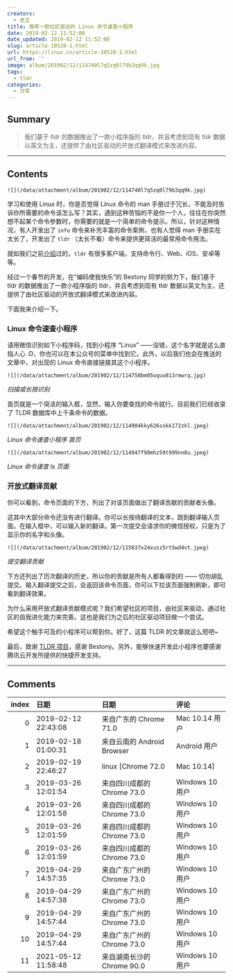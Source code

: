 ```yaml
---
creators:
  - 老王
title: 推荐一款社区驱动的 Linux 命令速查小程序
date: 2019-02-12 11:52:00
date_updated: 2019-02-12 11:52:00
slug: article-10528-1.html
url: https://linux.cn/article-10528-1.html
url_from: ''
image: album/201902/12/114740l7q5zq0l79b3qq9k.jpg
tags:
  - tldr
categories:
  - 分享
---
```


## Summary

> 我们基于 tldr 的数据推出了一款小程序版的 tldr，并且考虑到现有 tldr 数据以英文为主，还提供了由社区驱动的开放式翻译模式来改进内容。

***

<!-- more -->

## Contents

`![](/data/attachment/album/201902/12/114740l7q5zq0l79b3qq9k.jpg)`

学习和使用 Linux 时，你是否觉得 Linux 命令的 man 手册过于冗长，不能及时告诉你所需要的命令该怎么写？其实，遇到这种苦恼的不是你一个人，往往在你突然想不起某个命令参数时，你需要的就是一个简单的命令提示。所以，针对这种情况，有人开发出了 `info` 命令来补充丰富的命令案例，也有人觉得 man 手册实在太长了，开发出了 `tldr` （太长不看）命令来提供更简洁的最常用命令用法。

就如我们之前[介绍](https://linux.cn/article-10355-1.html)过的，`tldr` 有很多客户端，支持命令行、Web、iOS、安卓等等。

经过一个春节的开发，在“编码使我快乐”的 Bestony 同学的努力下，我们基于 tldr 的数据推出了一款小程序版的 tldr，并且考虑到现有 tldr 数据以英文为主，还提供了由社区驱动的开放式翻译模式来改进内容。

下面我来介绍一下。

### Linux 命令速查小程序

请用微信识别如下小程序码，找到小程序 “Linux” ——没错，这个名字就是这么直指人心 :D，你也可以在本公众号的菜单中找到它。此外，以后我们也会在推送的文章中，对出现的 Linux 命令直接链接其这个小程序。

`![](/data/attachment/album/201902/12/114758bm05oquu813rmwrq.jpg)`

*扫描或长按识别*

首页就是一个简洁的输入框，显然，输入你要查找的命令就行。目前我们已经收录了 TLDR 数据库中上千条命令的数据。

`![](/data/attachment/album/201902/12/114904kky626sskk172zkl.jpeg)`

*Linux 命令速查小程序 首页*

`![](/data/attachment/album/201902/12/114947f90mhz59t999nn8u.jpeg)`

*Linux 命令速查 ls 页面*

### 开放式翻译贡献

你可以看到，命令页面的下方，列出了对该页面做出了翻译贡献的贡献者头像。

这其中大部分命令还没有进行翻译。你可以长按待翻译的文本，跳到翻译输入页面。在输入框中，可以输入新的翻译。第一次提交会请求你的微信授权，只是为了显示你的名字和头像。

`![](/data/attachment/album/201902/12/115037x24xusz5rt5wd4vt.jpeg)`

*提交翻译贡献*

下方还列出了历次翻译的历史，所以你的贡献是所有人都看得到的 —— 切勿胡乱提交。输入翻译提交之后，会返回该命令页面，你可以下拉该页面强制刷新，即可看到翻译效果。

为什么采用开放式翻译贡献模式呢？我们希望社区的项目，由社区来驱动，通过社区的自我进化能力来完善。这也是我们为之后的社区驱动项目做一个尝试。

希望这个触手可及的小程序可以帮到你。好了，这篇 TLDR 的文章就这么短吧~

最后，致谢 [TLDR 项目](https://tldr.sh/)，感谢 Bestony。另外，能够快速开发此小程序也要感谢腾讯云开发所提供的快捷开发支持。

***

## Comments

|   index | 日期                | 日期                                       | 评论                                            |
|--------:|:--------------------|:-------------------------------------------|:------------------------------------------------|
|       0 | 2019-02-12 22:43:08 | 来自广东的 Chrome 71.0|Mac 10.14 用户      | 非常感谢。                                      |
|       1 | 2019-02-18 01:00:31 | 来自云南的 Android Browser|Android 用户    | 请问怎么获得邀请码？                            |
|       2 | 2019-02-19 22:46:27 | linux [Chrome 72.0|Mac 10.14]              | 请在我们的微信公众号里面获得                    |
|       3 | 2019-03-26 12:01:54 | 来自四川成都的 Chrome 73.0|Windows 10 用户 | 挺不错的，赞一个                                |
|       4 | 2019-03-26 12:01:58 | 来自四川成都的 Chrome 73.0|Windows 10 用户 | 挺不错的，赞一个                                |
|       5 | 2019-03-26 12:01:59 | 来自四川成都的 Chrome 73.0|Windows 10 用户 | 挺不错的，赞一个                                |
|       6 | 2019-03-26 12:01:59 | 来自四川成都的 Chrome 73.0|Windows 10 用户 | 挺不错的，赞一个                                |
|       7 | 2019-04-29 14:57:35 | 来自广东广州的 Chrome 73.0|Windows 10 用户 | 不明白这东西做个 小程序出来有什么应用场景？     |
|       8 | 2019-04-29 14:57:38 | 来自广东广州的 Chrome 73.0|Windows 10 用户 | 不明白这东西做个 小程序出来有什么应用场景？     |
|       9 | 2019-04-29 14:57:44 | 来自广东广州的 Chrome 73.0|Windows 10 用户 | 不明白这东西做个 小程序 出来有什么应用场景？    |
|      10 | 2019-04-29 14:57:44 | 来自广东广州的 Chrome 73.0|Windows 10 用户 | 不明白这东西做个 小程序 出来有什么应用场景？    |
|      11 | 2021-05-12 11:58:48 | 来自湖南长沙的 Chrome 90.0|Windows 10 用户 | 为什么不做一个web网页出来，这样开发才方便使用啊 |
